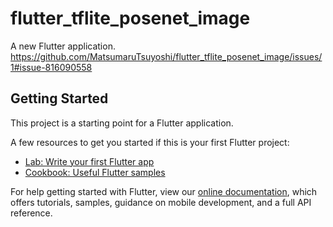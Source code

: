 # flutter_tflite_posenet_image

A new Flutter application.
https://github.com/MatsumaruTsuyoshi/flutter_tflite_posenet_image/issues/1#issue-816090558

## Getting Started

This project is a starting point for a Flutter application.

A few resources to get you started if this is your first Flutter project:

- [Lab: Write your first Flutter app](https://flutter.dev/docs/get-started/codelab)
- [Cookbook: Useful Flutter samples](https://flutter.dev/docs/cookbook)

For help getting started with Flutter, view our
[online documentation](https://flutter.dev/docs), which offers tutorials,
samples, guidance on mobile development, and a full API reference.
